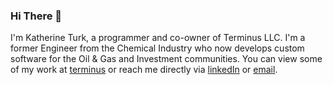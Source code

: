 ### Hi There 👋

I'm Katherine Turk, a programmer and co-owner of Terminus LLC. I'm a former Engineer from the Chemical Industry who now develops custom software for the Oil & Gas and Investment communities. You can view some of my work at [terminus](https://terminusdatascience.com) or reach me directly via [linkedIn](https://www.linkedin.com/in/katherine-turk/) or [email](mailto:kbt@terminusdatascience.com).
